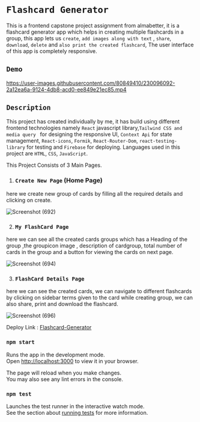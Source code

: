 # `Flashcard Generator`

This is a frontend capstone project assignment from almabetter, it is a flashcard generator app which helps in creating multiple 
flashcards  in a group, this app lets us `create`, `add images along with text` , `share`, `download`, `delete` and `also print the created flashcard`,
The user interface of this app is completely responsive.

## `Demo` 

https://user-images.githubusercontent.com/80849410/230096092-2a12ea6a-9124-4db8-acd0-ee849e21ec85.mp4


## `Description`

This project has created individually by me, it has build using different frontend technologies namely `React` javascript library,`Tailwind CSS and media query `
for designing the responsive UI, `Context Api` for state management, `React-icons`, `Formik`, `React-Router-Dom`, `react-testing-library` for testing and  `Firebase` for 
deploying. 
Languages used in this project are `HTML`, `CSS`, `JavaScript`. 




This Project Consists of  3 Main Pages.
 1. ### `Create New Page` (Home Page)
 
 here we create new group of cards by filling all the required details and clicking on create.
 
![Screenshot (692)](https://user-images.githubusercontent.com/80849410/228147996-18d87348-a1ba-47f9-81df-a86d19dcc73c.png)

 
 2. ### `My FlashCard Page` 

 here we can see all the created cards groups which has a Heading of the group ,the groupicon image , description of 
 cardgroup, total number of cards in the group and a button for viewing the cards on next page.  
 
  ![Screenshot (694)](https://user-images.githubusercontent.com/80849410/228151123-930c34af-ccf3-4084-a8b6-6e1b3746b919.png)

 
 3. ### `FlashCard Details Page`

 here we can see the created cards, we can navigate to different flashcards by clicking on sidebar terms 
 given to the card while creating group, we can also share, print and download the flashcard.
 
![Screenshot (696)](https://user-images.githubusercontent.com/80849410/228152059-0bdcf840-c948-44b8-a63c-21794fdbc5f4.png)

 
Deploy Link : [Flashcard-Generator](https://flashcard-generator-1d2e8.web.app)


### `npm start`

Runs the app in the development mode.\
Open [http://localhost:3000](http://localhost:3000) to view it in your browser.

The page will reload when you make changes.\
You may also see any lint errors in the console.

### `npm test`

Launches the test runner in the interactive watch mode.\
See the section about [running tests](https://facebook.github.io/create-react-app/docs/running-tests) for more information.







